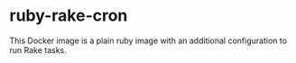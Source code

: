 # ruby-rake-cron
This Docker image is a plain ruby image with an additional configuration to run Rake tasks.
